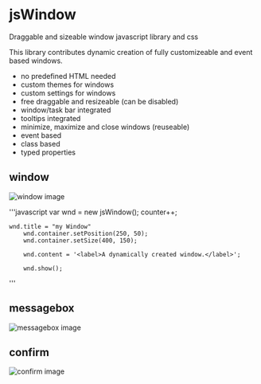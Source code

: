 # jsWindow
Draggable and sizeable window javascript library and css

This library contributes dynamic creation of fully customizeable and event based windows. 

  - no predefined HTML needed
  - custom themes for windows
  - custom settings for windows
  - free draggable and resizeable (can be disabled)
  - window/task bar integrated
  - tooltips integrated
  - minimize, maximize and close windows (reuseable)
  - event based
  - class based
  - typed properties
  
## window
  
![window image](https://github.com/TosiHyper/jsWindow/blob/master/Resources/window.PNG?raw=true)
  
'''javascript
var wnd = new jsWindow(); counter++;
		
    wnd.title = "my Window"
		wnd.container.setPosition(250, 50);
		wnd.container.setSize(400, 150);
		
		wnd.content = '<label>A dynamically created window.</label>';
		
		wnd.show();
'''
  
## messagebox
  
![messagebox image](https://github.com/TosiHyper/jsWindow/blob/master/Resources/Messagebox.PNG?raw=true)
  
## confirm

![confirm image](https://github.com/TosiHyper/jsWindow/blob/master/Resources/confirm.PNG?raw=true)
